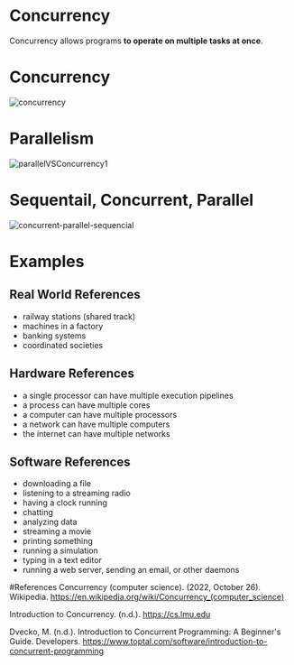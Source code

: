 # Concurrency
Concurrency allows programs **to operate on multiple tasks at once**.


# Concurrency
![concurrency](https://user-images.githubusercontent.com/109105989/198755355-300346fc-66a1-4b5a-870f-85e6e37219c7.png)

# Parallelism
![parallelVSConcurrency1](https://user-images.githubusercontent.com/109105989/198755423-112984d2-d345-4c34-a6fe-6df345a344a8.png)

# Sequentail, Concurrent, Parallel
![concurrent-parallel-sequencial](https://user-images.githubusercontent.com/109105989/198755459-e245fbab-eb1a-4e03-9252-cd940b7d4c62.png)


# Examples

## Real World References
- railway stations (shared track)
- machines in a factory
- banking systems
- coordinated societies
## Hardware References
- a single processor can have multiple execution pipelines
- a process can have multiple cores
- a computer can have multiple processors
- a network can have multiple computers
- the internet can have multiple networks

## Software References
- downloading a file
- listening to a streaming radio
- having a clock running
- chatting
- analyzing data
- streaming a movie
- printing something
- running a simulation
- typing in a text editor
- running a web server, sending an email, or other daemons


#References
Concurrency (computer science). (2022, October 26). Wikipedia. https://en.wikipedia.org/wiki/Concurrency_(computer_science)

Introduction to Concurrency. (n.d.). https://cs.lmu.edu

Dvecko, M. (n.d.). Introduction to Concurrent Programming: A Beginner's Guide. Developers. https://www.toptal.com/software/introduction-to-concurrent-programming
